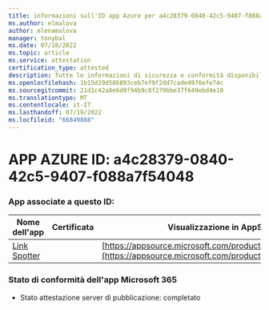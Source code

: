 ```yaml
---
title: informazioni sull'ID app Azure per a4c28379-0840-42c5-9407-f088a7f54048
ms.author: elmalova
author: elenamalova
manager: tonybal
ms.date: 07/18/2022
ms.topic: article
ms.service: attestation
certification_type: attested
description: Tutte le informazioni di sicurezza e conformità disponibili per a4c28379-0840-42c5-9407-f088a7f54048.
ms.openlocfilehash: 1b15d19d586893ceb7ef9f2dd7cade4976efe74c
ms.sourcegitcommit: 21d1c42a8e6d9f94b9c8f279bbe37f649ebd4e10
ms.translationtype: MT
ms.contentlocale: it-IT
ms.lasthandoff: 07/19/2022
ms.locfileid: "66849888"
---
```

# <a name="azure-app-id-a4c28379-0840-42c5-9407-f088a7f54048"></a>APP AZURE ID: a4c28379-0840-42c5-9407-f088a7f54048


### <a name="apps-associated-with-this-id"></a>App associate a questo ID:
| **Nome dell'app** | **Certificata** | **Visualizzazione in AppSource** |
|--------------|---------------|-----------------------|
| [Link Spotter](../forward/WA200003092.md) |  | [https://appsource.microsoft.com/product/office/WA200003092](https://appsource.microsoft.com/product/office/WA200003092) |

### <a name="microsoft-365-app-compliance-status"></a>Stato di conformità dell'app Microsoft 365
- Stato attestazione server di pubblicazione: completato
